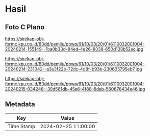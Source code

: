 # Hasil

## Foto C Plano

https://sirekap-obj-formc.kpu.go.id/80dd/pemilu/ppwp/61/10/03/20/01/6110032001004-20240214-155149--1ba0b33d-84ed-4e26-8038-650d138b52ec.jpg

https://sirekap-obj-formc.kpu.go.id/80dd/pemilu/ppwp/61/10/03/20/01/6110032001004-20240214-231042--a3e3f22b-72dc-4d8f-b93b-230635795eb7.jpg

https://sirekap-obj-formc.kpu.go.id/80dd/pemilu/ppwp/61/10/03/20/01/6110032001004-20240215-034246--39d561db-45e6-4f88-8deb-560676434e46.jpg


## Metadata

| Key        | Value               |
| ---------- | ------------------- |
| Time Stamp | 2024-02-25 11:00:00 |



